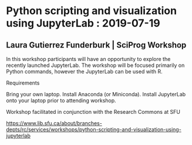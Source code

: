 # Python scripting and visualization using JupyterLab : 2019-07-19
## Laura Gutierrez Funderburk | SciProg Workshop 

In this workshop participants will have an opportunity to explore the recently launched JupyterLab. The workshop will be focused primarily on Python commands, however the JupyterLab can be used with R.

Requirements

Bring your own laptop.
Install Anaconda (or Miniconda). Install JupyterLab onto your laptop prior to attending workshop.

Workshop facilitated in conjunction with the Research Commons at SFU

https://www.lib.sfu.ca/about/branches-depts/rc/services/workshops/python-scripting-and-visualization-using-jupyterlab
